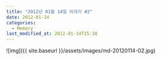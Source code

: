 ```yaml
---
title: "2012년 01월 14일 이야기 #2"
date: 2012-01-14
categories:
  - Memory
last_modified_at: 2012-01-14T15:38
---
```


![img]({{ site.baseurl }}/assets/images/md-20120114-02.jpg)


